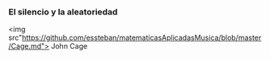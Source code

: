 ### El silencio y la aleatoriedad


<img src"https://github.com/essteban/matematicasAplicadasMusica/blob/master/Cage.md">
John Cage
